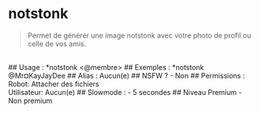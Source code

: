 # notstonk

> Permet de générer une image notstonk avec votre photo de profil ou celle de vos amis.

<br>
## Usage :
*notstonk <@membre>
## Exemples :
*notstonk @Mr¤KayJayDee
## Alias :
Aucun(e)
## NSFW ?
- Non
## Permissions :
Robot: Attacher des fichiers
<br>
Utilisateur: Aucun(e)
## Slowmode :
- 5 secondes
## Niveau Premium
- Non premium